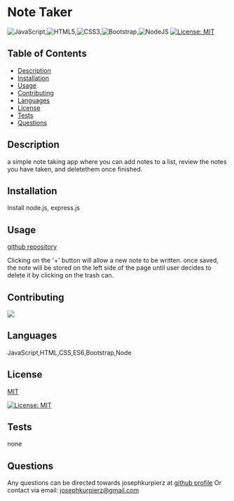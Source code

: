 # Note Taker

  ![JavaScript](https://img.shields.io/badge/javascript-%23323330.svg?style=for-the-badge&logo=javascript&logoColor=%23F7DF1E),![HTML5](https://img.shields.io/badge/html5-%23E34F26.svg?style=for-the-badge&logo=html5&logoColor=white),![CSS3](https://img.shields.io/badge/css3-%231572B6.svg?style=for-the-badge&logo=css3&logoColor=white),![Bootstrap](https://img.shields.io/badge/bootstrap-%23563D7C.svg?style=for-the-badge&logo=bootstrap&logoColor=white),![NodeJS](https://img.shields.io/badge/node.js-6DA55F?style=for-the-badge&logo=node.js&logoColor=white)
  [![License: MIT](https://img.shields.io/badge/License-MIT-yellow.svg)](https://opensource.org/licenses/MIT)
  ## Table of Contents 
  - [Description](#description)
  - [Installation](#installation)
  - [Usage](#usage)
  - [Contributing](#contributing)
  - [Languages](#languages)
  - [License](#license)
  - [Tests](#tests)
  - [Questions](#questions)
  
  ## Description
  a simple note taking app where you can add notes to a list, review the notes you have taken, and deletethem once finished.

  ## Installation
  Install node.js, express.js

  ## Usage
  [github repository](https://github.com/josephkurpierz/Note-Taker)

  Clicking on the '+' button will allow a new note to be written. once saved, the note will be stored on the left side of the page until user decides to delete it by clicking on the trash can.

  ## Contributing
  <a href="https://github.com/josephkurpierz/Note-Taker/graphs/contributors">
    <img src="https://contrib.rocks/image?repo=josephkurpierz/Note-Taker"/> </a>

  ## Languages
  JavaScript,HTML,CSS,ES6,Bootstrap,Node

  
  ## License 
  [MIT](https://choosealicense.com/licenses/mit/) 

  [![License: MIT](https://img.shields.io/badge/License-MIT-yellow.svg)](https://opensource.org/licenses/MIT)
  

  ## Tests
  none

  ## Questions
  Any questions can be directed towards josephkurpierz at [github profile](https://github.com/josephkurpierz/)
  Or contact via email: josephkurpierz@gmail.com
